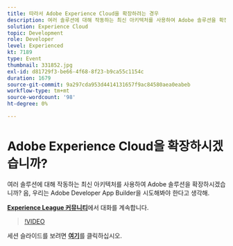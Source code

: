 ```yaml
---
title: 따라서 Adobe Experience Cloud을 확장하려는 경우
description: 여러 솔루션에 대해 작동하는 최신 아키텍처를 사용하여 Adobe 솔루션을 확장하시겠습니까? 음, 우리는 Adobe Developer App Builder을 시도해봐야 한다고 생각해. 이 세션은 Adobe Developers Live 컨텐츠 이벤트의 일부로 전달되었습니다.
solution: Experience Cloud
topic: Development
role: Developer
level: Experienced
kt: 7189
type: Event
thumbnail: 331852.jpg
exl-id: d81729f3-be66-4f68-8f23-b9ca55c1154c
duration: 1679
source-git-commit: 9a297cda953d4414131657f9ac84580aea0eabeb
workflow-type: tm+mt
source-wordcount: '98'
ht-degree: 0%

---
```


# Adobe Experience Cloud을 확장하시겠습니까?

여러 솔루션에 대해 작동하는 최신 아키텍처를 사용하여 Adobe 솔루션을 확장하시겠습니까? 음, 우리는 Adobe Developer App Builder을 시도해봐야 한다고 생각해.

**[Experience League 커뮤니티](https://adobe.ly/36Yd3v6)**&#x200B;에서 대화를 계속합니다.

>[!VIDEO](https://video.tv.adobe.com/v/331852/?quality=12&learn=on&hidetitle=true)

세션 슬라이드를 보려면 **[여기](/help/adobe-developers-live/assets/extend-experience-cloud.pdf)**&#x200B;를 클릭하십시오.
